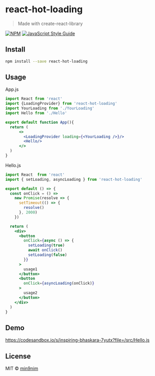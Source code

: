 # react-hot-loading

> Made with create-react-library

[![NPM](https://img.shields.io/npm/v/react-hot-loading.svg)](https://www.npmjs.com/package/react-hot-loading) [![JavaScript Style Guide](https://img.shields.io/badge/code_style-standard-brightgreen.svg)](https://standardjs.com)

## Install

```bash
npm install --save react-hot-loading
```

## Usage

App.js
```jsx
import React from 'react'
import {LoadingProvider} from 'react-hot-loading'
import YourLoading from './YourLoading'
import Hello from './Hello'

export default function App(){
  return (
      <>
        <LoadingProvider loading={<YourLoading />}/>
        <Hello/>
      </>
  )
}
```

Hello.js
```jsx
import React  from 'react'
import { setLoading, asyncLoading } from 'react-hot-loading'

export default () => {
  const onClick = () =>
    new Promise(resolve => {
      setTimeout(() => {
        resolve()
      }, 2000)
    })

  return (
    <div>
      <button
        onClick={async () => {
          setLoading(true)
          await onClick()
          setLoading(false)
        }}
      >
        usage1
      </button>
      <button
        onClick={asyncLoading(onClick)}
      >
        usage2
      </button>
    </div>
  )
}
```

## Demo
https://codesandbox.io/s/inspiring-bhaskara-7yutx?file=/src/Hello.js

## License

MIT © [min9nim](https://github.com/min9nim)
